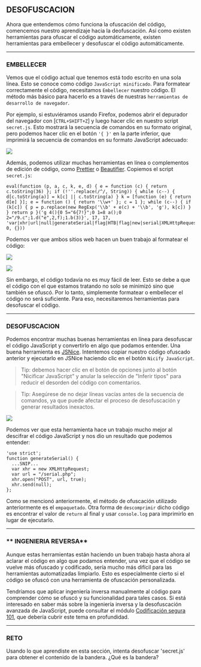 ## DESOFUSCACION

Ahora que entendemos cómo funciona la ofuscación del código, comencemos nuestro aprendizaje hacia la deofuscación. Así como existen herramientas para ofuscar el código automáticamente, existen herramientas para embellecer y desofuscar el código automáticamente.
___

### **EMBELLECER**

Vemos que el código actual que tenemos está todo escrito en una sola línea. Esto se conoce como código `JavaScript minificado`. Para formatear correctamente el código, necesitamos `Embellecer` nuestro código. El método más básico para hacerlo es a través de nuestras `herramientas de desarrollo de navegador`.

Por ejemplo, si estuviéramos usando Firefox, podemos abrir el depurador del navegador con [`CTRL+SHIFT+Z`] y luego hacer clic en nuestro script `secret.js`. Esto mostrará la secuencia de comandos en su formato original, pero podemos hacer clic en el botón `'{ }'` en la parte inferior, que imprimirá la secuencia de comandos en su formato JavaScript adecuado:

![](https://academy.hackthebox.com/storage/modules/41/js_deobf_pretty_print.jpg)

Además, podemos utilizar muchas herramientas en línea o complementos de edición de código, como [Prettier](https://prettier.io/playground/) o [Beautifier](https://beautifier.io/). Copiemos el script `secret.js`:

~~~
eval(function (p, a, c, k, e, d) { e = function (c) { return c.toString(36) }; if (!''.replace(/^/, String)) { while (c--) { d[c.toString(a)] = k[c] || c.toString(a) } k = [function (e) { return d[e] }]; e = function () { return '\\w+' }; c = 1 }; while (c--) { if (k[c]) { p = p.replace(new RegExp('\\b' + e(c) + '\\b', 'g'), k[c]) } } return p }('g 4(){0 5="6{7!}";0 1=8 a();0 2="/9.c";1.d("e",2,f);1.b(3)}', 17, 17, 'var|xhr|url|null|generateSerial|flag|HTB|flag|new|serial|XMLHttpRequest|send|php|open|POST|true|function'.split('|'), 0, {}))
~~~

Podemos ver que ambos sitios web hacen un buen trabajo al formatear el código:

![](https://academy.hackthebox.com/storage/modules/41/js_deobf_prettier_1.jpg)

![](https://academy.hackthebox.com/storage/modules/41/js_deobf_beautifier_1.jpg)

Sin embargo, el código todavía no es muy fácil de leer. Esto se debe a que el código con el que estamos tratando no solo se minimizó sino que también se ofuscó. Por lo tanto, simplemente formatear o embellecer el código no será suficiente. Para eso, necesitaremos herramientas para desofuscar el código.
___

### **DESOFUSCACION**

Podemos encontrar muchas buenas herramientas en línea para desofuscar el código JavaScript y convertirlo en algo que podamos entender. Una buena herramienta es [JSNice](http://www.jsnice.org/). Intentemos copiar nuestro código ofuscado anterior y ejecutarlo en JSNice haciendo clic en el botón `Nicify JavaScript`.

>Tip: debemos hacer clic en el botón de opciones junto al botón "Nicificar JavaScript" y anular la selección de "Inferir tipos" para reducir el desorden del código con comentarios.

>Tip: Asegúrese de no dejar líneas vacías antes de la secuencia de comandos, ya que puede afectar el proceso de desofuscación y generar resultados inexactos.

![](https://academy.hackthebox.com/storage/modules/41/js_deobf_jsnice_1.jpg)

Podemos ver que esta herramienta hace un trabajo mucho mejor al descifrar el código JavaScript y nos dio un resultado que podemos entender:

~~~
'use strict';
function generateSerial() {
  ...SNIP...
  var xhr = new XMLHttpRequest;
  var url = "/serial.php";
  xhr.open("POST", url, true);
  xhr.send(null);
};
~~~

Como se mencionó anteriormente, el método de ofuscación utilizado anteriormente es el `empaquetado`. Otra forma de `descomprimir` dicho código es encontrar el valor de `return` al final y usar `console.log` para imprimirlo en lugar de ejecutarlo.
___

### ** INGENIERIA REVERSA**

Aunque estas herramientas están haciendo un buen trabajo hasta ahora al aclarar el código en algo que podamos entender, una vez que el código se vuelve más ofuscado y codificado, sería mucho más difícil para las herramientas automatizadas limpiarlo. Esto es especialmente cierto si el código se ofuscó con una herramienta de ofuscación personalizada.

Tendríamos que aplicar ingeniería inversa manualmente al código para comprender cómo se ofuscó y su funcionalidad para tales casos. Si está interesado en saber más sobre la ingeniería inversa y la desofuscación avanzada de JavaScript, puede consultar el módulo [Codificación segura 101](https://academy.hackthebox.com/module/details/38), que debería cubrir este tema en profundidad.
___

### **RETO**
Usando lo que aprendiste en esta sección, intenta desofuscar 'secret.js' para obtener el contenido de la bandera. ¿Qué es la bandera?